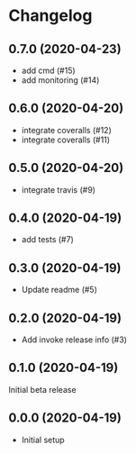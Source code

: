 Changelog
=========

0.7.0 (2020-04-23)
------------------
- add cmd (#15)
- add monitoring (#14)

0.6.0 (2020-04-20)
------------------
- integrate coveralls (#12)
- integrate coveralls (#11)

0.5.0 (2020-04-20)
------------------
- integrate travis (#9)

0.4.0 (2020-04-19)
------------------
- add tests (#7)

0.3.0 (2020-04-19)
------------------
- Update readme (#5)

0.2.0 (2020-04-19)
------------------
- Add invoke release info (#3)

0.1.0 (2020-04-19)
------------------
Initial beta release

0.0.0 (2020-04-19)
------------------
- Initial setup
